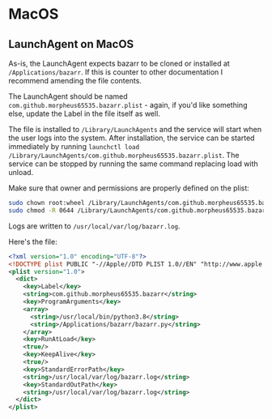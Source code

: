 # MacOS

## LaunchAgent on MacOS

As-is, the LaunchAgent expects bazarr to be cloned or installed at `/Applications/bazarr`. If this is counter to other documentation I recommend amending the file contents.

The LaunchAgent should be named `com.github.morpheus65535.bazarr.plist` -  again, if you'd like something else, update the Label in the file itself as well.

The file is installed to `/Library/LaunchAgents` and the service will start when the user logs into the system. After installation, the service can be started immediately by running `launchctl load /Library/LaunchAgents/com.github.morpheus65535.bazarr.plist`. The service can be stopped by running the same command replacing load with unload.

Make sure that owner and permissions are properly defined on the plist:

```bash
sudo chown root:wheel /Library/LaunchAgents/com.github.morpheus65535.bazarr.plist
sudo chmod -R 0644 /Library/LaunchAgents/com.github.morpheus65535.bazarr.plist
```

Logs are written to `/usr/local/var/log/bazarr.log`.

Here's the file:

```xml
<?xml version="1.0" encoding="UTF-8"?>
<!DOCTYPE plist PUBLIC "-//Apple//DTD PLIST 1.0//EN" "http://www.apple.com/DTDs/PropertyList-1.0.dtd">
<plist version="1.0">
  <dict>
    <key>Label</key>
    <string>com.github.morpheus65535.bazarr</string>
    <key>ProgramArguments</key>
    <array>
      <string>/usr/local/bin/python3.8</string>
      <string>/Applications/bazarr/bazarr.py</string>
    </array>
    <key>RunAtLoad</key>
    <true/>
    <key>KeepAlive</key>
    <true/>
    <key>StandardErrorPath</key>
    <string>/usr/local/var/log/bazarr.log</string>
    <key>StandardOutPath</key>
    <string>/usr/local/var/log/bazarr.log</string>
  </dict>
</plist>
```
